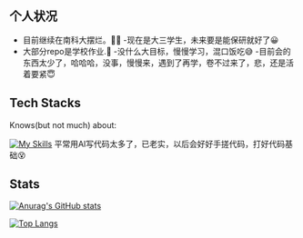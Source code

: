 
## 个人状况

- 目前继续在南科大摆烂。😶‍🌫️
-现在是大三学生，未来要是能保研就好了😀
- 大部分repo是学校作业.🤗
-没什么大目标，慢慢学习，混口饭吃😅
-目前会的东西太少了，哈哈哈，没事，慢慢来，遇到了再学，卷不过来了，悲，还是活着要紧😇
## Tech Stacks

Knows(but not much) about:

[![My Skills](https://skillicons.dev/icons?i=py,java,mysql,git)](https://skillicons.dev)
平常用AI写代码太多了，已老实，以后会好好手搓代码，打好代码基础😵

## Stats

[![Anurag's GitHub stats](https://github-readme-stats.vercel.app/api?username=freshtian)](https://github.com/anuraghazra/github-readme-stats)

[![Top Langs](https://github-readme-stats.vercel.app/api/top-langs/?username=freshtian&layout=compact&hide=vhdl,verilog,systemverilog,assembly,plpgsql&exclude_repo=SUSTech-CS301-xiaotiancai-not-watch)](https://github.com/anuraghazra/github-readme-stats)
